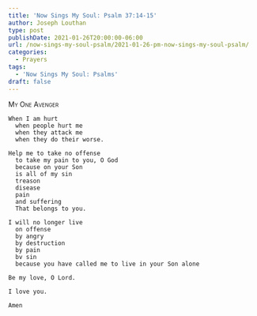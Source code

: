 ```yaml
---
title: 'Now Sings My Soul: Psalm 37:14-15'
author: Joseph Louthan
type: post
publishDate: 2021-01-26T20:00:00-06:00
url: /now-sings-my-soul-psalm/2021-01-26-pm-now-sings-my-soul-psalm/
categories:
  - Prayers
tags:
  - 'Now Sings My Soul: Psalms'
draft: false
---
```

<div style="font-variant: small-caps;">
My One Avenger
</div>

    When I am hurt
      when people hurt me
      when they attack me
      when they do their worse.

    Help me to take no offense
      to take my pain to you, O God
      because on your Son
      is all of my sin
      treason
      disease
      pain
      and suffering
      That belongs to you.

    I will no longer live 
      on offense
      by angry
      by destruction
      by pain
      bv sin
      because you have called me to live in your Son alone

    Be my love, O Lord.

    I love you.

    Amen
